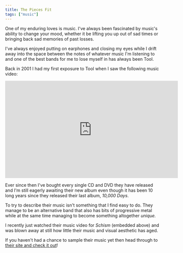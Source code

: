 ```yaml
---
title: The Pieces Fit
tags: ["music"]
---
```

One of my enduring loves is music. I've always been fascinated by music's ability to change your mood, whether it be lifting you up out of sad times or bringing back sad memories of past losses.

I've always enjoyed putting on earphones and closing my eyes while I drift away into the space between the notes of whatever music I'm listening to and one of the best bands for me to lose myself in has always been Tool.

Back in 2001 I had my first exposure to Tool when I saw the following music video:

<iframe width="560" height="315" src="https://www.youtube.com/embed/MM62wjLrgmA" title="YouTube video player" frameborder="0" allow="accelerometer; autoplay; clipboard-write; encrypted-media; gyroscope; picture-in-picture; web-share" allowfullscreen></iframe>

Ever since then I've bought every single CD and DVD they have released and I'm still eagerly awaiting their new album even though it has been 10 long years since they released their last album, _10,000 Days_.

To try to describe their music isn't something that I find easy to do. They manage to be an alternative band that also has bits of progressive metal while at the same time managing to become something altogether _unique._

I recently just watched their music video for _Schism_ (embedded above) and was blown away at still how little their music and visual aesthetic has aged.

If you haven't had a chance to sample their music yet then head through to [their site and check it out][1]!

 [1]: http://toolband.com/